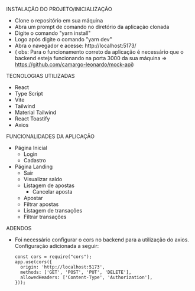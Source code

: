 INSTALAÇÃO DO PROJETO/INICIALIZAÇÃO
- Clone o repositório em sua máquina
- Abra um prompt de comando no diretório da aplicação clonada
- Digite o comando "yarn install"
- Logo após digite o comando "yarn dev"
- Abra o navegador e acesse: http://localhost:5173/
- ( obs: Para o funcionamento correto da aplicação é necessário que o backend esteja funcionando na porta 3000 da sua máquina => https://github.com/camargo-leonardo/mock-api)

TECNOLOGIAS UTILIZADAS
- React
- Type Script
- Vite
- Tailwind
- Material Tailwind
- React Toastify
- Axios

FUNCIONALIDADES DA APLICAÇÃO
- Página Inicial
  - Login   
  - Cadastro
- Página Landing
  - Sair 
  - Visualizar saldo 
  - Listagem de apostas
    - Cancelar aposta
  - Apostar
  - Filtrar apostas
  - Listagem de transações
  - Filtrar transações

ADENDOS
  - Foi necessário configurar o cors no backend para a utilização do axios. Configuração adicionada a seguir:
    
      ```
      const cors = require("cors");
      app.use(cors({
        origin: 'http://localhost:5173',
        methods: ['GET', 'POST', 'PUT', 'DELETE'],
        allowedHeaders: ['Content-Type', 'Authorization'],
      }));
      ```
